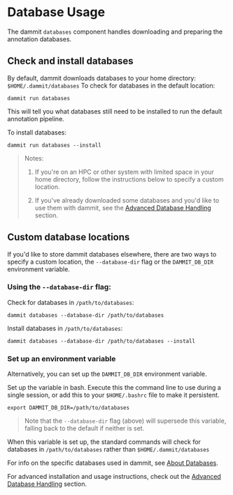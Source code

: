 # Database Usage

The dammit `databases` component handles downloading and preparing the annotation databases.

## Check and install databases

By default, dammit downloads databases to your home directory: `$HOME/.dammit/databases`
To check for databases in the default location:

```
dammit run databases
```
This will tell you what databases still need to be installed to run the default annotation pipeline.

To install databases:
```
dammit run databases --install
```
> Notes:
>
> 1. If you're on an HPC or other system with limited space in your home directory, follow
>    the instructions below to specify a custom location.
>
> 2. If you've already downloaded some databases and you'd like to use them with dammit, see the [Advanced Database Handling](database-advanced.md) section.


## Custom database locations

If you'd like to store dammit databases elsewhere, there are two ways to specify a custom location, the `--database-dir` flag or the `DAMMIT_DB_DIR` environment variable.

### Using the `--database-dir` flag:

Check for databases in `/path/to/databases`:
```
dammit databases --database-dir /path/to/databases
```

Install databases in `/path/to/databases`:
```
dammit databases --database-dir /path/to/databases --install
```

### Set up an environment variable

Alternatively, you can set up the `DAMMIT_DB_DIR` environment variable.


Set up the variable in bash. Execute this the command line to use during a single session, or add this to your `$HOME/.bashrc` file to make it persistent.
```
export DAMMIT_DB_DIR=/path/to/databases
```
> Note that the `--database-dir` flag (above) will supersede this variable,
> falling back to the default if neither is set.

When this variable is set up, the standard commands will check for databases in `/path/to/databases` rather than `$HOME/.dammit/databases`

For info on the specific databases used in dammit, see [About Databases](database-about.md).

For advanced installation and usage instructions, check out the
[Advanced Database Handling](database-advanced.md) section.
